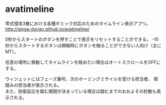 # avatimeline
零式侵攻3層における各種ギミック対応のためのタイムライン表示アプリ。  
http://ginga-durian.github.io/avatimeline/

0秒からスタートのボタンを押すことで表示をリセットすることができる。
-10秒からスタートするボタンは開戦時にボタンを触ることができない人向け（主にMT）。

任意の場所に移動してタイムラインを眺めたい場合はオートスクロールをOFFにする。

ウィジェットにはフェーズ番号、次のホーミングミサイルを受ける担当者、
塔踏みの担当者が表示される。  
また、防衛反応を踏む期間が決まっている場合は踏むまでのおおよその秒数も表示される。
